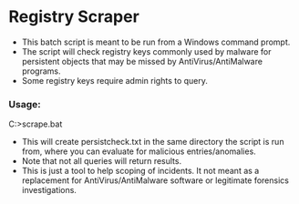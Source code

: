 # Registry Scraper

* This batch script is meant to be run from a Windows command prompt.
* The script will check registry keys commonly used by malware for persistent objects that may be missed by AntiVirus/AntiMalware programs.
* Some registry keys require admin rights to query.

### Usage:
C:>scrape.bat

* This will create persistcheck.txt in the same directory the script is run from, where you can evaluate for malicious entries/anomalies.
* Note that not all queries will return results.
* This is just a tool to help scoping of incidents. It not meant as a replacement for AntiVirus/AntiMalware software or legitimate forensics investigations.
